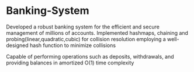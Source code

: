 # Banking-System
Developed a robust banking system for the efficient and secure management of millions of accounts. Implemented
hashmaps, chaining and probing(linear,quadratic,cubic) for collision resolution employing a well-designed hash function to minimize collisions

Capable of performing operations such as deposits, withdrawals, and providing balances in amortized O(1) time
complexity
